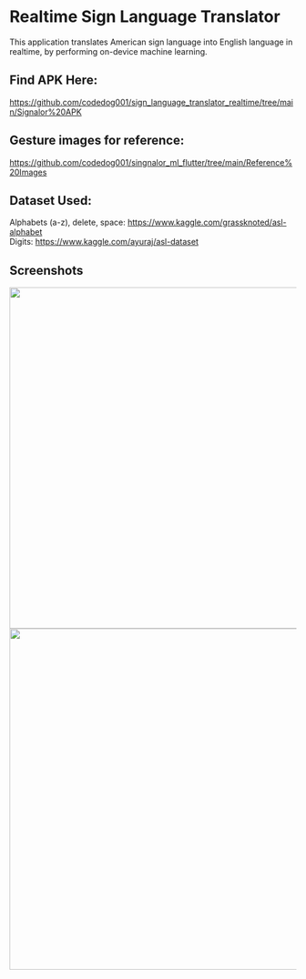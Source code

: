 # Realtime Sign Language Translator
This application translates American sign language into English language in realtime, by performing on-device machine learning.<br />

## Find APK Here: <br />
https://github.com/codedog001/sign_language_translator_realtime/tree/main/Signalor%20APK

## Gesture images for reference: <br />
https://github.com/codedog001/singnalor_ml_flutter/tree/main/Reference%20Images


## Dataset Used: <br />
Alphabets (a-z), delete, space: https://www.kaggle.com/grassknoted/asl-alphabet <br />
Digits: https://www.kaggle.com/ayuraj/asl-dataset <br />


## Screenshots
<p align="center">
 <img src="https://user-images.githubusercontent.com/70198503/120271940-d86a6b00-c2c9-11eb-8941-cfa1af81bd29.jpeg?raw=true" height=600 widht=300 align="left">
 <img src="https://user-images.githubusercontent.com/70198503/120271652-59753280-c2c9-11eb-9f1a-c6acb019c5f0.jpg?raw=true" height=600 widht=300 align="left">
</p>


